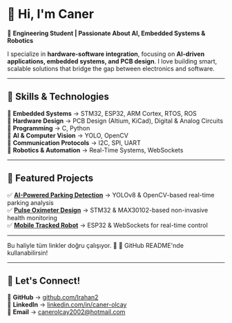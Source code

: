 # 👋 Hi, I'm Caner  

🚀 **Engineering Student | Passionate About AI, Embedded Systems & Robotics**  

I specialize in **hardware-software integration**, focusing on **AI-driven applications, embedded systems, and PCB design**. I love building smart, scalable solutions that bridge the gap between electronics and software.  

---

## 🔧 Skills & Technologies  

🔹 **Embedded Systems** → STM32, ESP32, ARM Cortex, RTOS, ROS  
🔹 **Hardware Design** → PCB Design (Altium, KiCad), Digital & Analog Circuits  
🔹 **Programming** → C, Python  
🔹 **AI & Computer Vision** → YOLO, OpenCV  
🔹 **Communication Protocols** → I2C, SPI, UART  
🔹 **Robotics & Automation** → Real-Time Systems, WebSockets  

---

## 🚀 Featured Projects  

✅ **[AI-Powered Parking Detection](https://github.com/Irahan2/Parking-Detection-System)** → YOLOv8 & OpenCV-based real-time parking analysis  
✅ **[Pulse Oximeter Design](https://github.com/Irahan2/Pulse-Oximeter)** → STM32 & MAX30102-based non-invasive health monitoring  
✅ **[Mobile Tracked Robot](https://github.com/Irahan2/Remotely-Controlled-Tracked-Mobile-Platform)** → ESP32 & WebSockets for real-time control  

---

Bu haliyle tüm linkler doğru çalışıyor. 🎯 🚀 GitHub README'nde kullanabilirsin! 

---

## 🔗 Let's Connect!  

📌 **GitHub** → [github.com/Irahan2](https://github.com/Irahan2)  
📌 **LinkedIn** → [linkedin.com/in/caner-olcay](https://www.linkedin.com/in/caner-olcay)  
📌 **Email** → [canerolcay2002@hotmail.com](mailto:canerolcay2002@hotmail.com)  
